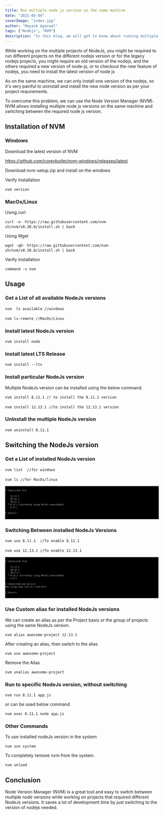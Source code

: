```yaml
---
title: Run multiple node js version on the same machine
date: "2021-05-04"
coverImage: "index.jpg"
author: "Mayank Agarwal"
tags: ["Nodejs", "NVM"]
description: "In this blog, we will get to know about running multiple node js version on the same machine."
---
```


While working on the multiple projects of NodeJs,  you might be required to run different projects on the different nodejs version or for the legacy nodejs projects, you might require an old version of the nodejs, and the others required a new version of node-js, or to checkout the new feature of nodejs, you need to install the latest version of node js 

As on the same machine, we can only install one version of the nodejs, so it's very painful to uninstall and install the new node version as per your project requirements.

To overcome this problem, we can use the Node Version Manager (NVM). NVM allows installing multiple node js versions on the same machine and switching between the required node js version.


## Installation of NVM

### Windows

Download the latest version of NVM

https://github.com/coreybutler/nvm-windows/releases/latest

Download nvm-setup.zip and install on the windows

Verify Installation
```
nvm version
```

### MacOs/Linux

Using curl
```
curl -o- https://raw.githubusercontent.com/nvm-sh/nvm/v0.38.0/install.sh | bash
```
Using Wget
```
wget -qO- https://raw.githubusercontent.com/nvm-sh/nvm/v0.38.0/install.sh | bash
```
 Verify Installation
```
command -v nvm
```

## Usage

###  Get a List of all available NodeJs versions
```
nvm  ls available //windows

nvm ls-remote //MacOs/Linux
```

### Install latest NodeJs version
```
nvm install node
```
### Install latest LTS Release 
```
nvm install --lts
```
### Install particular NodeJs version
Multiple NodeJs version can be installed using the below command.
```
nvm install 8.11.1 // to install the 8.11.1 version

nvm install 12.13.1 //to install the 12.13.1 version
```
### UnInstall the multiple NodeJs version
```
nvm uninstall 8.11.1
```

## Switching the NodeJs version
### Get a List of installed NodeJs version
```
nvm list  //for windows

nvm ls //for MacOs/linux
```
![nvm list](./images/nvm-list.png)

### Switching Between installed NodeJs Versions
```
nvm use 8.11.1  //To enable 8.11.1

nvm use 12.13.1 //To enable 12.13.1

```
![nvm use](./images/nvm-use.png)

### Use Custom alias for installed NodeJs versions
We can create an alias as per the Project basis or the group of projects using the same NodeJs version.
```
nvm alias awesome-project 12.13.1
```
After creating an alias, then switch to the alias
```
nvm use awesome-project
```
Remove the Alias
```
nvm unalias awesome-project
```

### Run to specific NodeJs version, without switching
```
nvm run 8.11.1 app.js
```
or can be used below command
```
nvm exec 8.11.1 node app.js
```

### Other Commands
To use installed nodeJs version in the system
```
nvm use system
```
To completely remove nvm from the system.
```
nvm unload 
```
## Conclusion
Node Version Manager (NVM) is a great tool and easy to switch between multiple node versions while working on projects that required different NodeJs versions. It saves a lot of development time by just switching to the version of nodejs needed.
